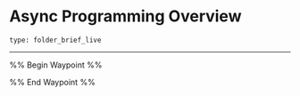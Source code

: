 # Async Programming Overview
 
```ccard
type: folder_brief_live
```
 
---

%% Begin Waypoint %%


%% End Waypoint %%